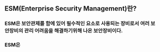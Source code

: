 ## ESM(Enterprise Security Management)란?
### ESM은 보안관제를 함에 있어 필수적인 요소로 사용되는 장비로서 여러 보안장비의 관리 어려움을 해결하기위해 나온 보안장비이다.
### ESM은

